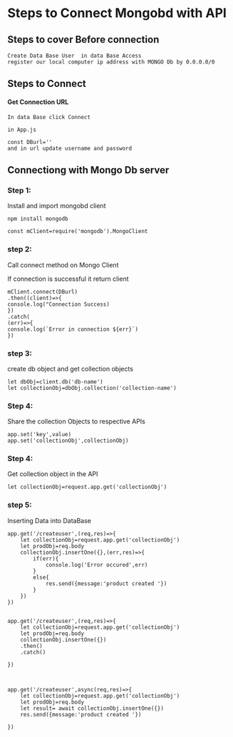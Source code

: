 # Steps to Connect Mongobd with API

## Steps to cover Before connection

    Create Data Base User  in data Base Access
    register our local computer ip address with MONGO Db by 0.0.0.0/0

## Steps to Connect

#### Get Connection URL

    In data Base click Connect

    in App.js

    const DBurl=''
    and in url update username and password

## Connectiong with Mongo Db server

### Step 1:

Install and import mongobd client

    npm install mongodb

    const mClient=require('mongodb').MongoClient

### step 2:

Call connect method on Mongo Client

If connection is successful it return client

    mClient.connect(DBurl)
    .then((client)=>{
    console.log("Connection Success)
    })
    .catch(
    (err)=>{
    console.log(`Error in connection ${err}`)
    })

### step 3:

create db object and get collection objects

    let dbObj=client.db('db-name')
    let collectionObj=dbObj.collection('collection-name')

### Step 4:

Share the collection Objects to respective APIs

    app.set('key',value)
    app.set('collectionObj',collectionObj)

### Step 4:

Get collection object in the API

    let collectionObj=request.app.get('collectionObj')

### step 5:

Inserting Data into DataBase

    app.get('/createuser',(req,res)=>{
        let collectionObj=request.app.get('collectionObj')
        let prodObj=req.body
        collectionObj.insertOne({},(err,res)=>{
            if(err){
                console.log('Error occured',err)
            }
            else{
                res.send({message:'product created '})
            }
        })
    })


    app.get('/createuser',(req,res)=>{
        let collectionObj=request.app.get('collectionObj')
        let prodObj=req.body
        collectionObj.insertOne({})
        .then()
        .catch()

    })



    app.get('/createuser',async(req,res)=>{
        let collectionObj=request.app.get('collectionObj')
        let prodObj=req.body
        let result= await collectionObj.insertOne({})
        res.send({message:'product created '})

    })
